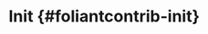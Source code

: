 # Init <if backends="pandoc">{#foliantcontrib-init}</if>

<include repo_url="https://github.com/foliant-docs/foliantcontrib.init.git" path="README.md" sethead="2" nohead="true"></include>
